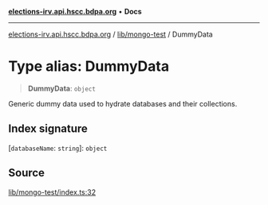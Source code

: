 [**elections-irv.api.hscc.bdpa.org**](../../../README.md) • **Docs**

***

[elections-irv.api.hscc.bdpa.org](../../../README.md) / [lib/mongo-test](../README.md) / DummyData

# Type alias: DummyData

> **DummyData**: `object`

Generic dummy data used to hydrate databases and their collections.

## Index signature

 \[`databaseName`: `string`\]: `object`

## Source

[lib/mongo-test/index.ts:32](https://github.com/Xunnamius/elections_irv.api.hscc.bdpa.org/blob/c917ea60595d63d322e4038beb12d08f7d64cdd2/lib/mongo-test/index.ts#L32)
